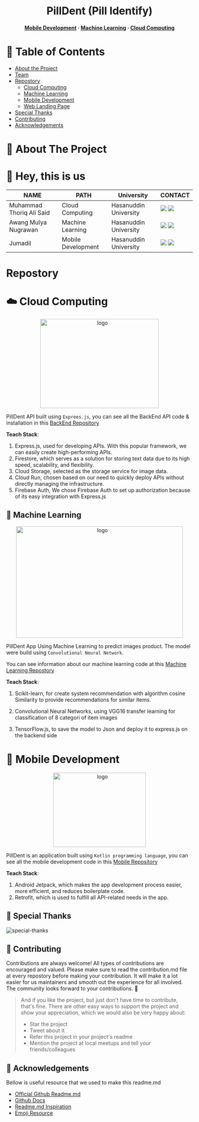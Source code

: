 <div align="center">



  <h1>PillDent (Pill Identify)</h1>
   
<h4>
    <a href="https://github.com/PillDent/PillDent-MD">Mobile Development</a>
  <span> · </span>
    <a href="https://github.com/PillDent/PillDent-ML">Machine Learning</a>
  <span> · </span>
    <a href="https://github.com/PillDent/PillDent-Backend">Cloud Computing</a>
  </h4>
</div>

# :notebook_with_decorative_cover: Table of Contents
<!-- Table of Contents -->
- [About the Project](#open_book-about-the-project)
- [Team](#wave-hey-this-is-us)
- [Repostory](#repostory)
  * [Cloud Computing](#cloud-cloud-computing)
  * [Machine Learning](#robot-machine-learning)
  * [Mobile Development](#iphone-mobile-development)
  * [Web Landing Page](#website)
- [Special Thanks](#raised_hands-special-thanks)
- [Contributing](#handshake-contributing)
- [Acknowledgements](#gem-acknowledgements)

<!-- About -->

# :open_book: About The Project
 
# :wave: Hey, this is us


| NAME                    | PATH               | University                          | CONTACT |
|-------------------------|--------------------|-------------------------------------|---------|
| Muhammad Thoriq Ali Said          | Cloud Computing   | Hasanuddin University              |  <a href="https://www.linkedin.com/in/thoriqas/"><img src="https://img.shields.io/badge/LinkedIn-0077B5?style=for-the-badge&logo=linkedin&logoColor=white" /></a> <a href="https://github.com/Muhthoriqas"><img src="https://img.shields.io/badge/GitHub-100000?style=for-the-badge&logo=github&logoColor=white" /></a>        |
| Awang Mulya Nugrawan  | Machine Learning | Hasanuddin University    | <a href="https://www.linkedin.com/in/awang-nugrawan/"><img src="https://img.shields.io/badge/LinkedIn-0077B5?style=for-the-badge&logo=linkedin&logoColor=white" /></a> <a href="https://github.com/Awangnugrawan"><img src="https://img.shields.io/badge/GitHub-100000?style=for-the-badge&logo=github&logoColor=white" /></a>        |
| Jumadil  | Mobile Development | Hasanuddin University    | <a href="https://www.linkedin.com/in/jumadil-4b850125b/"><img src="https://img.shields.io/badge/LinkedIn-0077B5?style=for-the-badge&logo=linkedin&logoColor=white" /></a> <a href="https://github.com/Jumadil-Muchtar"><img src="https://img.shields.io/badge/GitHub-100000?style=for-the-badge&logo=github&logoColor=white" /></a>        |

<!-- Repository -->            

# Repostory

<!-- Cloud Computing -->
# :cloud: Cloud Computing

<div align="center">
  <img src="https://github.com/PillDent/PillDent-Backend/assets/72277295/0184222a-1ee4-40e0-8ba3-8c36b2e4097f" alt="logo" width="320" height="240" />
</div>

PillDent API built using `Exprees.js`,  you can see all the BackEnd API code & installation in this [BackEnd Repository](https://github.com/PillDent/PillDent-Backend)

**Teach Stack**:
  1. Express.js, used for developing APIs. With this popular framework, we can easily create high-performing APIs.
  2. Firestore, which serves as a solution for storing text data due to its high speed, scalability, and flexibility.
  3. Cloud Storage, selected as the storage service for image data.
  4. Cloud Run, chosen based on our need to quickly deploy APIs without directly managing the infrastructure.
  5. Firebase Auth, We chose Firebase Auth to set up authorization because of its easy integration with Express.js

## :robot: Machine Learning
<div align="center">
  <img src="https://github.com/PillDent/PillDent-Backend/assets/72277295/ca41abd2-4dea-410b-b6f1-e356ba05f52a" alt="logo" width="450" height="300" />
</div>

PillDent App Using Machine Learning to predict images product. The model were build using `Convolutional Neural Network`.

You can see information about our machine learning code at this [Machine Learning Repostory](https://github.com/PillDent/PillDent-ML)

**Teach Stack**:
  1. Scikit-learn, for create system recommendation with algorithm cosine Similarity to provide recommendations for similar items.
  
  2. Convolutional Neural Networks, using VGG16 transfer learning for classification of 8 categori of item images
  
  3. TensorFlow.js, to save the model to Json and deploy it to express.js on the backend side

<!-- Mobile Development -->
# :iphone: Mobile Development

<div align="center">
  <img src="https://github.com/PillDent/PillDent-Backend/assets/72277295/2b3e25a8-c968-4e3d-b7b6-667711d7bc7d" alt="logo" width="250" height="200" />
</div>

PillDent is an application built using `Kotlin programming language`, you can see all the mobile development code in this [Mobile Repository](https://github.com/PillDent/PillDent-MD)

**Teach Stack**:
  1. Android Jetpack, which makes the app development process easier, more efficient, and reduces boilerplate code.
  2. Retrofit, which is used to fulfill all API-related needs in the app.

## :raised_hands: Special Thanks 
![special-thanks](https://github.com/PillDent/PillDent-Backend/assets/72277295/e87c41bd-c4b7-4e34-ab08-5ef52bc1c96a)

<!-- Contributing -->
## :handshake: Contributing

Contributions are always welcome!
All types of contributions are encouraged and valued. Please make sure to read the contribution.md file at every repostory before making your contribution. It will make it a lot easier for us maintainers and smooth out the experience for all involved. The community looks forward to your contributions. 🎉

> And if you like the project, but just don't have time to contribute, that's fine. There are other easy ways to support the project and show your appreciation, which we would also be very happy about:
> - Star the project
> - Tweet about it
> - Refer this project in your project's readme
> - Mention the project at local meetups and tell your friends/colleagues

<!-- Acknowledgments -->
## :gem: Acknowledgements

  Bellow is useful resource that we used to make this readme.md
 - [Official Github Readme.md](https://github.com/github)
 - [Github Docs](https://github.blog/changelog/2021-09-14-readmes-for-organization-profiles/)
 - [Readme.md Inspiration](https://github.com/cat-pedigree)
 - [Emoji Resource](https://github.com/ikatyang/emoji-cheat-sheet/blob/master/README.md)
